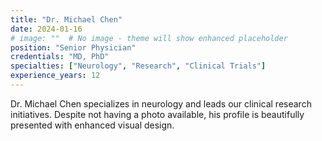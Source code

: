 ```yaml
---
title: "Dr. Michael Chen"
date: 2024-01-16
# image: ""  # No image - theme will show enhanced placeholder
position: "Senior Physician"
credentials: "MD, PhD"
specialties: ["Neurology", "Research", "Clinical Trials"]
experience_years: 12
---
```


Dr. Michael Chen specializes in neurology and leads our clinical research initiatives. Despite not having a photo available, his profile is beautifully presented with enhanced visual design.
